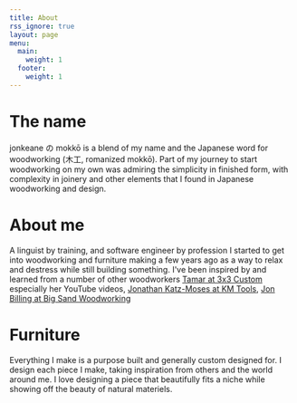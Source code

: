 ```yaml
---
title: About
rss_ignore: true
layout: page
menu:
  main:
    weight: 1
  footer:
    weight: 1
---
```


# The name

jonkeane の mokkō is a blend of my name and the Japanese word for woodworking (木工, romanized mokkō). Part of my journey to start woodworking on my own was admiring the simplicity in finished form, with complexity in joinery and other elements that I found in Japanese woodworking and design. 

# About me

A linguist by training, and software engineer by profession I started to get into woodworking and furniture making a few years ago as a way to relax and destress while still building something. I've been inspired by and learned from a number of other woodworkers [Tamar at 3x3 Custom](https://www.3x3custom.com) especially her YouTube videos, [Jonathan Katz-Moses at KM Tools](https://kmtools.com), [Jon Billing at Big Sand Woodworking](https://www.bigsandwoodworking.com/)

# Furniture

Everything I make is a purpose built and generally custom designed for. I design each piece I make, taking inspiration from others and the world around me. I love designing a piece that beautifully fits a niche while showing off the beauty of natural materiels.